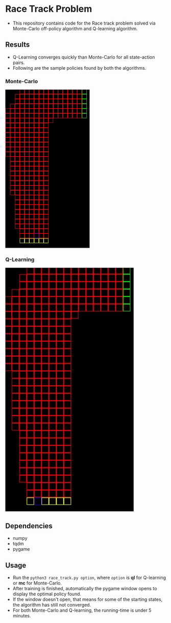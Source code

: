 # Race Track Problem
* This repository contains code for the Race track problem solved via Monte-Carlo off-policy algorithm and Q-learning algorithm.

## Results
* Q-Learning converges quickly than Monte-Carlo for all state-action pairs.
* Following are the sample policies found by both the algorithms.
### Monte-Carlo
![](/images/mc.gif)
### Q-Learning
![](/images/ql.gif)

## Dependencies
* numpy
* tqdm
* pygame

## Usage
* Run the ```python3 race_track.py option```, where ```option``` is **ql** for Q-learning or **mc** for Monte-Carlo.
* After training is finished, automatically the pygame window opens to display the optimal policy found.
* If the window doesn't open, that means for some of the starting states, the algorithm has still not converged.
* For both Monte-Carlo and Q-learning, the running-time is under 5 minutes.
